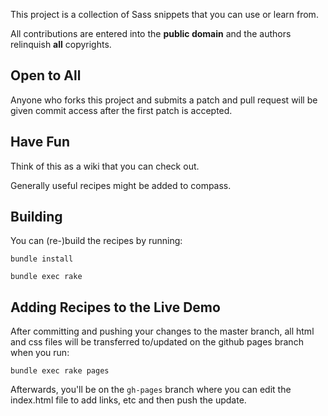 This project is a collection of Sass snippets that you can use or learn from.

All contributions are entered into the **public domain** and the authors relinquish **all** copyrights.

## Open to All
Anyone who forks this project and submits a patch and pull request will be given commit access after the first patch is accepted.

## Have Fun

Think of this as a wiki that you can check out.

Generally useful recipes might be added to compass.

## Building
You can (re-)build the recipes by running:

`bundle install`

`bundle exec rake`

## Adding Recipes to the Live Demo
After committing and pushing your changes to the master branch,
all html and css files will be transferred to/updated on the
github pages branch when you run:

`bundle exec rake pages`

Afterwards, you'll be on the `gh-pages` branch where you can edit the index.html file to add links, etc and then push the update.
